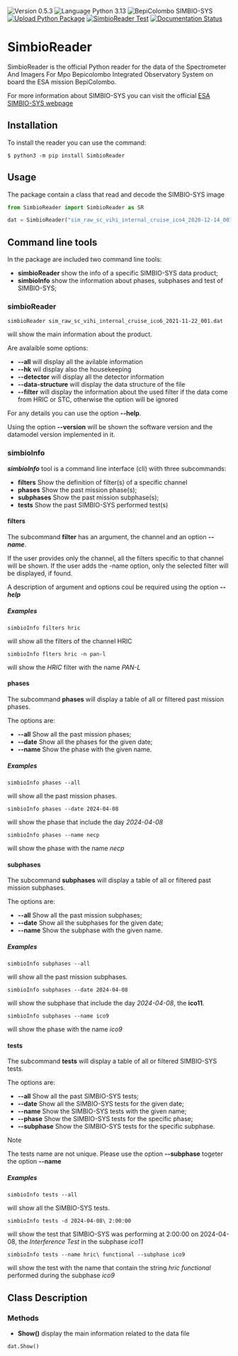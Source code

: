 ![Version 0.5.3](https://img.shields.io/badge/version-0.5.3-blue?style=plastic)
![Language Python 3.13](https://img.shields.io/badge/python-3.13-orange?style=plastic&logo=python)
![BepiColombo SIMBIO-SYS](https://img.shields.io/badge/BepiColombo-SIMBIO--SYS-blue?style=plastic)
[![Upload Python Package](https://github.com/SIMBIO-SYS/SimbioReader/actions/workflows/python-publish.yml/badge.svg)](https://github.com/SIMBIO-SYS/SimbioReader/actions/workflows/python-publish.yml)
[![SimbioReader Test](https://github.com/SIMBIO-SYS/SimbioReader/actions/workflows/test.yml/badge.svg)](https://github.com/SIMBIO-SYS/SimbioReader/actions/workflows/test.yml)
[![Documentation Status](https://readthedocs.org/projects/simbioreader/badge/?version=latest)](https://simbioreader.readthedocs.io/en/latest/?badge=latest)

# SimbioReader


SimbioReader is the official Python reader for the data of the Spectrometer And Imagers For Mpo Bepicolombo Integrated Observatory System on board the ESA mission BepiColombo.

For more information about SIMBIO-SYS you can visit the official [ESA SIMBIO-SYS webpage](https://www.cosmos.esa.int/web/bepicolombo/simbio-sys)

## Installation

To install the reader you can use the command:

```console
$ python3 -m pip install SimbioReader
```

## Usage

The package contain a class that read and decode the SIMBIO-SYS image

```python
from SimbioReader import SimbioReader as SR

dat = SimbioReader("sim_raw_sc_vihi_internal_cruise_ico4_2020-12-14_001.dat")
```

## Command line tools

In the package are included two command line tools:

+ **simbioReader** show the info of a specific SIMBIO-SYS data product;
+ **simbioInfo** show the information about phases, subphases and test of SIMBIO-SYS;

### simbioReader

```console
simbioReader sim_raw_sc_vihi_internal_cruise_ico6_2021-11-22_001.dat
```

will show the main information about the product.

Are avalaible some options:

- **--all** will display all the avilable information
- **--hk** wil display also the housekeeping
- **--detector** will display all the detector information
- **--data-structure** will display the data structure of the file
- **--filter** will display the information about the used filter if the data come from HRIC or STC, otherwise the option will be ignored

For any details you can use the option **--help**.

Using the option **--version** will be shown the software version and the datamodel version implemented in it.

### simbioInfo

***simbioInfo*** tool is a command line interface (cli) wiith three subcommands:

- **filters** Show the definition of filter(s) of a specific channel
- **phases** Show the past mission phase(s);
- **subphases** Show the past mission subphase(s);
- **tests** Show the past SIMBIO-SYS performed test(s)

#### filters

The subcommand **filter** has an argument, the channel and an option ***--name***.

If the user provides only the channel, all the filters specific to that channel will be shown. 
If the user adds the -name option, only the selected filter will be displayed, if found.

A description of argument and options coul be required using the option ***--help***

##### Examples

```console
simbioInfo filters hric
```

will show all the filters of the channel HRIC

```console
simbioInfo flters hric -n pan-l
```

will show the *HRIC* filter with the name *PAN-L*



#### phases

The subcommand **phases** will display a table of all or filtered past mission phases.

The options are:

- **--all** Show all the past mission phases;
- **--date** Show all the phases for the given date;
- **--name** Show the phase with the given name.

##### Examples

```console
simbioInfo phases --all
```
will show all the past mission phases.


```console
simbioInfo phases --date 2024-04-08
```

will show the phase that include the day *2024-04-08*

```console
simbioInfo phases --name necp
```
will show the phase with the name *necp*

#### subphases

The subcommand **subphases** will display a table of all or filtered past mission subphases.

The options are:

- **--all** Show all the past mission subphases;
- **--date** Show all the subphases for the given date;
- **--name** Show the subphase with the given name.

##### Examples

```console
simbioInfo subphases --all
```
will show all the past mission subphases.

```console
simbioInfo subphases --date 2024-04-08
```

will show the subphase that include the day *2024-04-08*, the **ico11**.

```console
simbioInfo subphases --name ico9
```
will show the phase with the name *ico9*

#### tests

The subcommand **tests** will display a table of all or filtered SIMBIO-SYS tests.

The options are:

- **--all** Show all the past SIMBIO-SYS tests;
- **--date** Show all the SIMBIO-SYS tests for the given date;
- **--name** Show the SIMBIO-SYS tests with the given name;
- **--phase** Show the SIMBIO-SYS tests for the specific phase;
- **--subphase** Show the SIMBIO-SYS tests for the specific subphase.

> [!NOTE] 
> The tests name are not unique. Please use the option **--subphase** togeter the option **--name**

##### Examples

```console
simbioInfo tests --all
```

will show all the SIMBIO-SYS tests.

```console
simbioInfo tests -d 2024-04-08\ 2:00:00  
````

will show the test that SIMBIO-SYS was performing at 2:00:00 on 2024-04-08, the *Interference Test* in the subphase *ico11*

```console
simbioInfo tests --name hric\ functional --subphase ico9
```
will show the test with the name that contain the string *hric functional* performed during the subphase *ico9*


## Class Description

### Methods

+ **Show()** display the main information related to the data file

```python
dat.Show()
```
